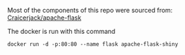 Most of the components of this repo were sourced from:
[Craicerjack/apache-flask](https://github.com/Craicerjack/apache-flask)

The docker is run with this command
```
docker run -d -p:80:80 --name flask apache-flask-shiny
```
